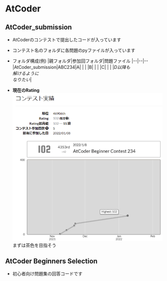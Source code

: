 # AtCoder
## AtCoder_submission
- AtCoderのコンテストで提出したコードが入っています

- コンテスト名のフォルダに各問題のpyファイルが入っています

- フォルダ構成(例)
  |親フォルダ|参加回フォルダ|問題ファイル
  |--|--|--
  |AtCoder_submission|ABC234|A|
  | | |B|
  | | |C|
  | | |*D以降も<br>解けるように<br>なりたい*|

- **現在のRating**
  ![Rating](AtCoder_Rating/20220108.png)
  まずは茶色を目指そう

## AtCoder Beginners Selection
- 初心者向け問題集の回答コードです